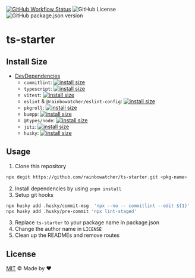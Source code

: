 [![GitHub Workflow Status](https://img.shields.io/github/actions/workflow/status/rainbowatcher/ts-starter/ci.yml)](https://github.com/rainbowatcher/ts-starter/actions)
![GitHub License](https://img.shields.io/github/license/rainbowatcher/ts-starter)
![GitHub package.json version](https://img.shields.io/github/package-json/v/rainbowatcher/ts-starter)

# ts-starter

## Install Size

- [DevDependencies](https://packagephobia.com/result?p=@ava/typescript,@rainbowatcher/eslint-config,bumpp,commitlint,eslint,husky,jiti,pkgroll,typescript,uvu)
  - `commitlint`: [![install size](https://packagephobia.com/badge?p=commitlint)](https://packagephobia.com/result?p=commitlint)
  - `typescript`: [![install size](https://packagephobia.com/badge?p=typescript)](https://packagephobia.com/result?p=typescript)
  - `vitest`: [![install size](https://packagephobia.com/badge?p=vitest)](https://packagephobia.com/result?p=vitest)
  - `eslint` & `@rainbowatcher/eslint-config`: [![install size](https://packagephobia.com/badge?p=@rainbowatcher/eslint-config)](https://packagephobia.com/result?p=@rainbowatcher/eslint-config)
  - `pkgroll`: [![install size](https://packagephobia.com/badge?p=pkgroll)](https://packagephobia.com/result?p=pkgroll)
  - `bumpp`: [![install size](https://packagephobia.com/badge?p=bumpp)](https://packagephobia.com/result?p=bumpp)
  - `@types/node`: [![install size](https://packagephobia.com/badge?p=@types/node)](https://packagephobia.com/result?p=@types/node)
  - `jiti`: [![install size](https://packagephobia.com/badge?p=jiti)](https://packagephobia.com/result?p=jiti)
  - `husky`: [![install size](https://packagephobia.com/badge?p=husky)](https://packagephobia.com/result?p=husky)

## Usage

1. Clone this repository

```bash
npx degit https://github.com/rainbowatcher/ts-starter.git <pkg-name>
```

2. Install dependencies by using `pnpm install`
3. Setup git hooks
   
```bash
npx husky add .husky/commit-msg  'npx --no -- commitlint --edit ${1}'
npx husky add .husky/pre-commit 'npx lint-staged'
```

3. Replace `ts-starter` to your package name in package.json
4. Change the author name in `LICENSE`
5. Clean up the READMEs and remove routes


## License

[MIT](./LICENSE) &copy; Made by ❤️